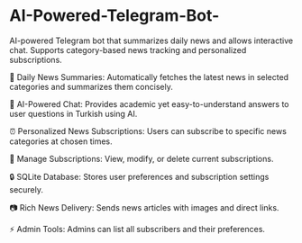 # AI-Powered-Telegram-Bot-
AI-powered Telegram bot that summarizes daily news and allows interactive chat. Supports category-based news tracking and personalized subscriptions.

📰 Daily News Summaries: Automatically fetches the latest news in selected categories and summarizes them concisely.

💬 AI-Powered Chat: Provides academic yet easy-to-understand answers to user questions in Turkish using AI.

⏰ Personalized News Subscriptions: Users can subscribe to specific news categories at chosen times.

📌 Manage Subscriptions: View, modify, or delete current subscriptions.

🔒 SQLite Database: Stores user preferences and subscription settings securely.

📷 Rich News Delivery: Sends news articles with images and direct links.

⚡ Admin Tools: Admins can list all subscribers and their preferences.
